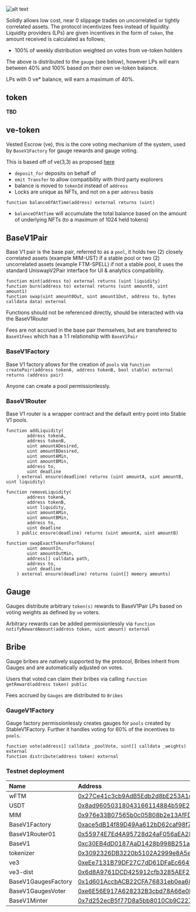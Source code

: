 

![alt text](Solidly-Logo_Dark.png)


Solidly allows low cost, near 0 slippage trades on uncorrelated or tightly correlated assets. The protocol incentivizes fees instead of liquidity. Liquidity providers (LPs) are given incentives in the form of `token`, the amount received is calculated as follows;

* 100% of weekly distribution weighted on votes from ve-token holders

The above is distributed to the `gauge` (see below), however LPs will earn between 40% and 100% based on their own ve-token balance.

LPs with 0 ve* balance, will earn a maximum of 40%.

## token

**TBD**

## ve-token

Vested Escrow (ve), this is the core voting mechanism of the system, used by `BaseV1Factory` for gauge rewards and gauge voting.

This is based off of ve(3,3) as proposed [here](https://andrecronje.medium.com/ve-3-3-44466eaa088b)

* `deposit_for` deposits on behalf of
* `emit Transfer` to allow compatibility with third party explorers
* balance is moved to `tokenId` instead of `address`
* Locks are unique as NFTs, and not on a per `address` basis

```
function balanceOfAtTime(address) external returns (uint)
```

* `balanceOfAtTime` will accumulate the total balance based on the amount of underlying NFTs (to a maximum of 1024 held tokens)

## BaseV1Pair

Base V1 pair is the base pair, referred to as a `pool`, it holds two (2) closely correlated assets (example MIM-UST) if a stable pool or two (2) uncorrelated assets (example FTM-SPELL) if not a stable pool, it uses the standard UniswapV2Pair interface for UI & analytics compatibility.

```
function mint(address to) external returns (uint liquidity)
function burn(address to) external returns (uint amount0, uint amount1)
function swap(uint amount0Out, uint amount1Out, address to, bytes calldata data) external
```

Functions should not be referenced directly, should be interacted with via the BaseV1Router

Fees are not accrued in the base pair themselves, but are transfered to `BaseV1Fees` which has a 1:1 relationship with `BaseV1Pair`

### BaseV1Factory

Base V1 factory allows for the creation of `pools` via ```function createPair(address tokenA, address tokenB, bool stable) external returns (address pair)```

Anyone can create a pool permissionlessly.

### BaseV1Router

Base V1 router is a wrapper contract and the default entry point into Stable V1 pools.

```
function addLiquidity(
        address tokenA,
        address tokenB,
        uint amountADesired,
        uint amountBDesired,
        uint amountAMin,
        uint amountBMin,
        address to,
        uint deadline
    ) external ensure(deadline) returns (uint amountA, uint amountB, uint liquidity)

function removeLiquidity(
        address tokenA,
        address tokenB,
        uint liquidity,
        uint amountAMin,
        uint amountBMin,
        address to,
        uint deadline
    ) public ensure(deadline) returns (uint amountA, uint amountB)

function swapExactTokensForTokens(
        uint amountIn,
        uint amountOutMin,
        address[] calldata path,
        address to,
        uint deadline
    ) external ensure(deadline) returns (uint[] memory amounts)
```

## Gauge

Gauges distribute arbitrary `token(s)` rewards to BaseV1Pair LPs based on voting weights as defined by `ve` voters.

Arbitrary rewards can be added permissionlessly via ```function notifyRewardAmount(address token, uint amount) external```

## Bribe

Gauge bribes are natively supported by the protocol, Bribes inherit from Gauges and are automatically adjusted on votes.

Users that voted can claim their bribes via calling ```function getReward(address token) public```

Fees accrued by `Gauges` are distributed to `Bribes`

### GaugeV1Factory

Gauge factory permissionlessly creates gauges for `pools` created by StableV1Factory. Further it handles voting for 60% of the incentives to `pools`.

```
function vote(address[] calldata _poolVote, uint[] calldata _weights) external
function distribute(address token) external
```

### Testnet deployment

| Name | Address |
| :--- | :--- |
| wFTM| [0x27Ce41c3cb9AdB5Edb2d8bE253A1c6A64Db8c96d](https://testnet.ftmscan.com/address/0x27Ce41c3cb9AdB5Edb2d8bE253A1c6A64Db8c96d#code) |
| USDT| [0x8ad96050318043166114884b59E2fc82210273b3](https://testnet.ftmscan.com/address/0x8ad96050318043166114884b59E2fc82210273b3#code) |
| MIM | [0x976e33B07565b0c05B08b2e13AfFD3113e3D178d](https://testnet.ftmscan.com/address/0x976e33B07565b0c05B08b2e13AfFD3113e3D178d#code) |
| BaseV1Factory | [0xace5dB14f89D49Aa612bD62caf98f71A5916f9E4](https://testnet.ftmscan.com/address/0xace5dB14f89D49Aa612bD62caf98f71A5916f9E4#code) |
| BaseV1Router01 | [0x55974E7Ed4A95728d24aF056aEA2847F3E79c5f5](https://testnet.ftmscan.com/address/0x55974E7Ed4A95728d24aF056aEA2847F3E79c5f5#code) |
| BaseV1 | [0xc30EB4dD0187AaD1428b998B251aa7d124783905](https://testnet.ftmscan.com/address/0xc30EB4dD0187AaD1428b998B251aa7d124783905#code) |
| tokenizer | [0x3092326DB3220b5102A2999e8A5e80cd7503E1b5](https://testnet.ftmscan.com/address/0x3092326DB3220b5102A2999e8A5e80cd7503E1b5#code) |
| ve3 | [0xeEe7131B79DF27C7dD61DFaEc66474C3A949cDe5](https://testnet.ftmscan.com/address/0xeEe7131B79DF27C7dD61DFaEc66474C3A949cDe5#code) |
| ve3-dist | [0x6d8A9761DCD425912cfb3285AEF2Bde4eb8B416c](https://testnet.ftmscan.com/address/0x6d8A9761DCD425912cfb3285AEF2Bde4eb8B416c#code) |
| BaseV1GaugesFactory | [0x1d601AccbACB22CFA76831eb0ea68A27A39386CC](https://testnet.ftmscan.com/address/0x1d601AccbACB22CFA76831eb0ea68A27A39386CC#code) ||
| BaseV1GaugesVoter | [0xe6E56E917A628232B3cbd78A66e0FC78d480CA12](https://testnet.ftmscan.com/address/0xe6E56E917A628232B3cbd78A66e0FC78d480CA12#code) |
| BaseV1Minter | [0x7d252ecB5f77D8a5bb8010Cb9C22725B8a99d4B1](https://testnet.ftmscan.com/address/0x7d252ecB5f77D8a5bb8010Cb9C22725B8a99d4B1#code) |
